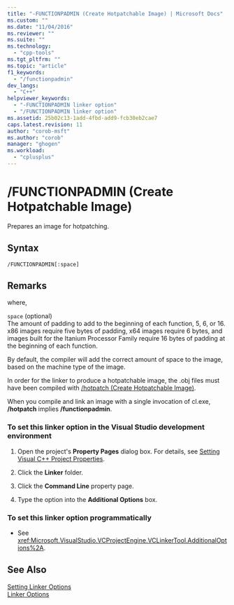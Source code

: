 ```yaml
---
title: "-FUNCTIONPADMIN (Create Hotpatchable Image) | Microsoft Docs"
ms.custom: ""
ms.date: "11/04/2016"
ms.reviewer: ""
ms.suite: ""
ms.technology: 
  - "cpp-tools"
ms.tgt_pltfrm: ""
ms.topic: "article"
f1_keywords: 
  - "/functionpadmin"
dev_langs: 
  - "C++"
helpviewer_keywords: 
  - "-FUNCTIONPADMIN linker option"
  - "/FUNCTIONPADMIN linker option"
ms.assetid: 25b02c13-1add-4fbd-add9-fcb30eb2cae7
caps.latest.revision: 11
author: "corob-msft"
ms.author: "corob"
manager: "ghogen"
ms.workload: 
  - "cplusplus"
---
```

# /FUNCTIONPADMIN (Create Hotpatchable Image)
Prepares an image for hotpatching.  
  
## Syntax  
  
```  
/FUNCTIONPADMIN[:space]  
```  
  
## Remarks  
 where,  
  
 `space` (optional)  
 The amount of padding to add to the beginning of each function, 5, 6, or 16.  x86 images require five bytes of padding, x64 images require 6 bytes, and images built for the Itanium Processor Family require 16 bytes of padding at the beginning of each function.  
  
 By default, the compiler will add the correct amount of space to the image, based on the machine type of the image.  
  
 In order for the linker to produce a hotpatchable image, the .obj files must have been compiled with [/hotpatch (Create Hotpatchable Image)](../../build/reference/hotpatch-create-hotpatchable-image.md).  
  
 When you compile and link an image with a single invocation of cl.exe, **/hotpatch** implies **/functionpadmin**.  
  
### To set this linker option in the Visual Studio development environment  
  
1.  Open the project's **Property Pages** dialog box. For details, see [Setting Visual C++ Project Properties](../../ide/working-with-project-properties.md).  
  
2.  Click the **Linker** folder.  
  
3.  Click the **Command Line** property page.  
  
4.  Type the option into the **Additional Options** box.  
  
### To set this linker option programmatically  
  
-   See <xref:Microsoft.VisualStudio.VCProjectEngine.VCLinkerTool.AdditionalOptions%2A>.  
  
## See Also  
 [Setting Linker Options](../../build/reference/setting-linker-options.md)   
 [Linker Options](../../build/reference/linker-options.md)
